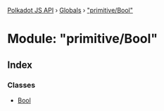 [Polkadot JS API](../README.md) › [Globals](../globals.md) › ["primitive/Bool"](_primitive_bool_.md)

# Module: "primitive/Bool"

## Index

### Classes

* [Bool](../classes/_primitive_bool_.bool.md)
